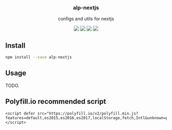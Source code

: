<h3 align="center">
  alp-nextjs
</h3>

<p align="center">
  configs and utils for nextjs
</p>

<p align="center">
  <a href="https://npmjs.org/package/alp-nextjs"><img src="https://img.shields.io/npm/v/alp-nextjs.svg?style=flat-square"></a>
  <a href="https://npmjs.org/package/alp-nextjs"><img src="https://img.shields.io/npm/dw/alp-nextjs.svg?style=flat-square"></a>
  <a href="https://npmjs.org/package/alp-nextjs"><img src="https://img.shields.io/node/v/alp-nextjs.svg?style=flat-square"></a>
  <a href="https://npmjs.org/package/alp-nextjs"><img src="https://img.shields.io/npm/types/alp-nextjs.svg?style=flat-square"></a>
</p>

## Install

```bash
npm install --save alp-nextjs
```

## Usage

TODO.

## Polyfill.io recommended script

```
<script defer src="https://polyfill.io/v2/polyfill.min.js?features=default,es2015,es2016,es2017,localStorage,fetch,Intl&unknown=polyfill"></script>
```
